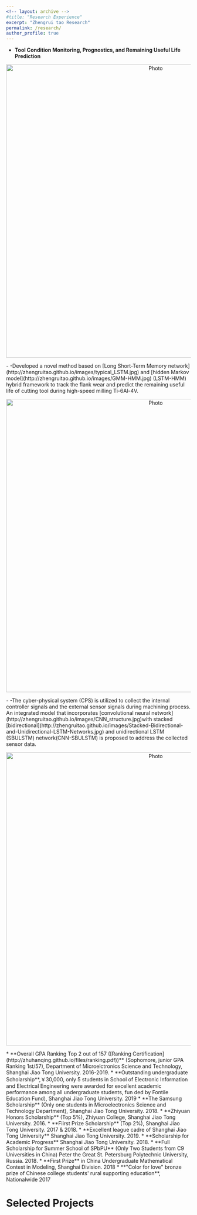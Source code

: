 ```yaml
---
<!-- layout: archive -->
#title: "Research Experience"
excerpt: "Zhengrui tao Research"
permalink: /research/
author_profile: true
---
```

* **Tool Condition Monitoring, Prognostics, and Remaining Useful Life Prediction**
<p align="center">
  <img src="https://zhengruitao.github.io/images/Framework of data-driven model.jpg?raw=true" alt="Photo" style="width: 800px;"/> 
</p>
  - -Developed a novel method based on [Long Short-Term Memory network](http://zhengruitao.github.io/images/typical_LSTM.jpg) and [hidden Markov model](http://zhengruitao.github.io/images/GMM-HMM.jpg) (LSTM-HMM) hybrid framework to track the flank wear and predict the remaining useful life of cutting tool during high-speed milling Ti-6Al-4V. 
<p align="center">
  <img src="https://zhengruitao.github.io/images/LSTM-HMM-scheme.jpg?raw=true" alt="Photo" style="width: 800px;"/> 
</p>
  - -The cyber-physical system (CPS) is utilized to collect the internal controller signals and the external sensor signals during machining process. An integrated model that incorporates [convolutional neural network](http://zhengruitao.github.io/images/CNN_structure.jpg)with stacked [bidirectional](http://zhengruitao.github.io/images/Stacked-Bidirectional-and-Unidirectional-LSTM-Networks.jpg) and unidirectional LSTM (SBULSTM) network(CNN-SBULSTM) is proposed to address the collected sensor data.
<p align="center">
  <img src="https://zhengruitao.github.io/images/CNN-BLSTMs-structure.jpg?raw=true" alt="Photo" style="width: 800px;"/> 
</p>  
* **Overall GPA Ranking Top 2 out of 157 ([Ranking Certification](http://zhuhanqing.github.io/files/ranking.pdf))** (Sophomore, junior GPA Ranking 1st/57), Department of Microelctronics Science and Technology, Shanghai Jiao Tong University. 2016-2019.
* **Outstanding undergraduate Scholarship**,￥30,000, only 5 students in School of Electronic Information and Electrical Engineering were awarded for excellent academic performance among all undergraduate students, fun ded by Fontile Education Fund), Shanghai Jiao Tong University. 2019
* **The Samsung Scholarship** (Only one students in Microelectronics Science and Technology Department), Shanghai Jiao Tong University. 2018.
* **Zhiyuan Honors Scholarship** (Top 5%), Zhiyuan College, Shanghai Jiao Tong University. 2016.
* **Fiirst Prize Scholarship** (Top 2%), Shanghai Jiao Tong University. 2017 & 2018.
* **Excellent league cadre of Shanghai Jiao Tong University** Shanghai Jiao Tong University. 2019.
* **Scholarship for Academic Progress** Shanghai Jiao Tong University. 2018.
* **Full Scholarship for Summer School of SPbPU** (Only Two Students from C9 Universities in China) Peter the Great St. Petersburg Polytechnic University, Russia. 2018.
* **First Prize** in China Undergraduate Mathematical Contest in Modeling, Shanghai Division. 2018
* **"Color for love" bronze prize of Chinese college students' rural supporting education**, Nationalwide 2017

Selected Projects
=====
